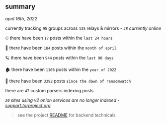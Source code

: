 
## summary
_april 16th, 2022_

currently tracking `95` groups across `135` relays & mirrors - _`48` currently online_

⏲ there have been `17` posts within the `last 24 hours`

🦈 there have been `184` posts within the `month of april`

🪐 there have been `944` posts within the `last 90 days`

🏚 there have been `1106` posts within the `year of 2022`

🦕 there have been `3392` posts `since the dawn of ransomwatch`

there are `47` custom parsers indexing posts

_`20` sites using v2 onion services are no longer indexed - [support.torproject.org](https://support.torproject.org/onionservices/v2-deprecation/)_

> see the project [README](https://github.com/thetanz/ransomwatch#ransomwatch--) for backend technicals
